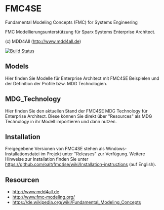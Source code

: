 # FMC4SE
Fundamental Modeling Concepts (FMC) for Systems Engineering

FMC Modellierungsunterstützung für Sparx Systems Enterprise Architect. 

(c) MDD4All (http://www.mdd4all.de)

[![Build Status](https://dev.azure.com/oa0170/FMC4SE/_apis/build/status/oalt.fmc4se?branchName=master)](https://dev.azure.com/oa0170/FMC4SE/_build/latest?definitionId=1&branchName=master)

## Models
Hier finden Sie Modelle für Enterprise Architect mit FMC4SE Beispielen und der Definition der Profile bzw. MDG Technologien.

## MDG_Technology
Hier finden Sie den aktuellen Stand der FMC4SE MDG Technology für Enterprise Architect. Diese können Sie direkt über "Resources" als MDG Technology in ihr Modell importieren und dann nutzen.

## Installation
Freigegebene Versionen von FMC4SE stehen als Windows-Installationsdatei im Projekt unter "Releases" zur Verfügung. Weitere Hinweise zur Installation finden Sie unter https://github.com/oalt/fmc4se/wiki/Installation-instructions (auf English). 

## Resourcen
* http://www.mdd4all.de
* http://www.fmc-modeling.org/
* https://de.wikipedia.org/wiki/Fundamental_Modeling_Concepts
